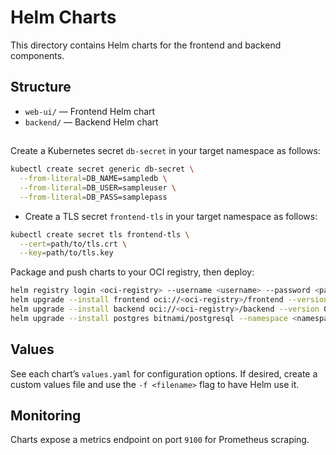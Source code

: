 # Helm Charts

This directory contains Helm charts for the frontend and backend components.

## Structure

- `web-ui/` — Frontend Helm chart
- `backend/` — Backend Helm chart

## 

Create a Kubernetes secret `db-secret` in your target namespace as follows:
```sh
kubectl create secret generic db-secret \
  --from-literal=DB_NAME=sampledb \
  --from-literal=DB_USER=sampleuser \
  --from-literal=DB_PASS=samplepass
```
- Create a TLS secret `frontend-tls` in your target namespace as follows:
```sh
kubectl create secret tls frontend-tls \
  --cert=path/to/tls.crt \
  --key=path/to/tls.key
```

Package and push charts to your OCI registry, then deploy:

```sh
helm registry login <oci-registry> --username <username> --password <password>
helm upgrade --install frontend oci://<oci-registry>/frontend --version 0.1.0 --namespace <namespace>
helm upgrade --install backend oci://<oci-registry>/backend --version 0.1.0 --namespace <namespace>
helm upgrade --install postgres bitnami/postgresql --namespace <namespace> -f values-postgres.yaml
```

## Values

See each chart’s `values.yaml` for configuration options. If desired, create a custom values file and use the `-f <filename>` flag to have Helm use it.

## Monitoring

Charts expose a metrics endpoint on port `9100` for Prometheus scraping.